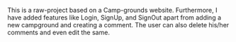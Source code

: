 This is a raw-project based on a Camp-grounds website. 
Furthermore, I have added features like Login, SignUp, and SignOut apart from adding a new campground and creating a comment.
The user can also delete his/her comments and even edit the same.
